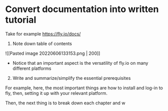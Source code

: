 # Convert documentation into written tutorial

Take for example https://fly.io/docs/

1. Note down table of contents

![[Pasted image 20220606133153.png | 200]]
- Notice that an important aspect is the versatility of fly.io on many different platforms

2. Write and summarize/simplify the essential prerequisites

For example, here, the most important things are how to install and log-in to fly, then, setting it up with your relevant platform.

Then, the next thing is to break down each chapter and w